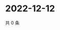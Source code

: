 # 2022-12-12

共 0 条

<!-- BEGIN WEIBO -->
<!-- 最后更新时间 Mon Dec 12 2022 14:18:49 GMT+0800 (China Standard Time) -->

<!-- END WEIBO -->
